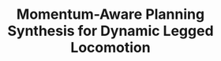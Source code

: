 ---
title: "Momentum-Aware Planning Synthesis for Dynamic Legged Locomotion"
excerpt: 'abstract of the paper'
citation: 'Z. Zhou, <b>B. Wingo (Q. Huang)</b>, N. Boyd, S. Hutchinson, and Y. Zhao, &quot;Momentum-Aware Planning Synthesis for Dynamic Legged Locomotion.&quot; <i>Proceedings of Dynamic Walking</i>, July, 2021.'
---